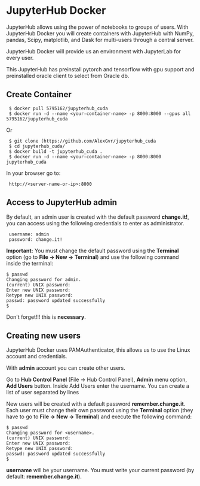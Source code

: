 # JupyterHub Docker

JupyterHub allows using the power of notebooks to groups of users. With JupyterHub Docker you will create containers with JupyterHub with NumPy, pandas, Scipy, matplotlib, and Dask for multi-users through a central server.

JupyterHub Docker will provide us an environment with JupyterLab for every user.

This JupyterHub has preinstall pytorch and tensorflow with gpu support and preinstalled oracle client to select from Oracle db.

## Create Container

     $ docker pull 5795162/jupyterhub_cuda
     $ docker run -d --name <your-container-name> -p 8000:8000 --gpus all 5795162/jupyterhub_cuda

Or

     $ git clone (https://github.com/AlexGvr/jupyterhub_cuda
     $ cd jupyterhub_cuda/
     $ docker build -t jupyterhub_cuda .
     $ docker run -d --name <your-container-name> -p 8000:8000 jupyterhub_cuda

In your browser go to:

     http://<server-name-or-ip>:8000

## Access to JupyterHub admin

By default, an admin user is created with the default password **change.it!**, you can access using the following credentials to enter as administrator.

     username: admin
     password: change.it!

**Important:** You must change the default password using the **Terminal** option (go to **File -> New -> Terminal**) and use the following command inside the terminal:

    $ passwd
    Changing password for admin.
    (current) UNIX password:
    Enter new UNIX password:
    Retype new UNIX password:
    passwd: password updated successfully
    $

Don't forget!!! this is **necessary**.

## Creating new users

JupyterHub Docker uses PAMAuthenticator, this allows us to use the Linux account and credentials.

With **admin** account you can create other users.

Go to **Hub Control Panel** (File -> Hub Control Panel), **Admin** menu option, **Add Users** button. Inside Add Users enter the username. You can create a list of user separated by lines

New users will be created with a default password **remember.change.it**. Each user must change their own password using the **Terminal** option (they have to go to **File -> New -> Terminal**) and execute the following command:

    $ passwd
    Changing password for <username>.
    (current) UNIX password:
    Enter new UNIX password:
    Retype new UNIX password:
    passwd: password updated successfully
    $


**username** will be your username. You must write your current password (by default: **remember.change.it**).

